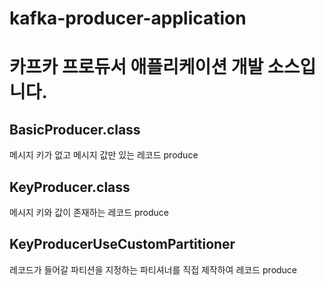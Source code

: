 # kafka-producer-application

# 카프카 프로듀서 애플리케이션 개발 소스입니다.
## BasicProducer.class
메시지 키가 없고 메시지 값만 있는 레코드 produce

## KeyProducer.class
메시지 키와 값이 존재하는 레코드 produce

## KeyProducerUseCustomPartitioner
레코드가 들어갈 파티션을 지정하는 파티셔너를 직접 제작하여 레코드 produce
